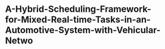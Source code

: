 # A-Hybrid-Scheduling-Framework-for-Mixed-Real-time-Tasks-in-an-Automotive-System-with-Vehicular-Netwo